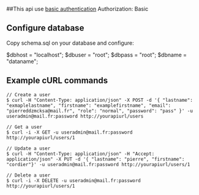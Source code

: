 ##This api use <a href="http://en.wikipedia.org/wiki/Basic_access_authentication">basic authentication</a> 
    Authorization: Basic

## Configure database
<p>Copy schema.sql on your database and configure:</p>
    $dbhost = "localhost";
    $dbuser = "root";
    $dbpass = "root";
    $dbname = "dataname";
    

## Example cURL commands
    // Create a user
    $ curl -H "Content-Type: application/json" -X POST -d '{ "lastname": "exmaplelastname", "firstname": "examplefirstname", "email": "pierreddzmcksa@mail.fr", "role": "normal", "password": "pass" }' -u useradmin@mail.fr:password http://yourapiurl/users

    // Get a user
    $ curl -i -X GET -u useradmin@mail.fr:password http://yourapiurl/users/1

    // Update a user
    $ curl -H "Content-Type: application/json" -H "Accept: application/json" -X PUT -d '{ "lastname": "pierre", "firstname": "cordier"}' -u useradmin@mail.fr:password http://yourapiurl/users/1

    // Delete a user
    $ curl -i -X DELETE -u useradmin@mail.fr:password http://yourapiurl/users/1
